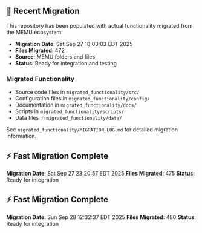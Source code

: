 
## 🔄 Recent Migration

This repository has been populated with actual functionality migrated from the MEMU ecosystem:

- **Migration Date**: Sat Sep 27 18:03:03 EDT 2025
- **Files Migrated**:      472
- **Source**: MEMU folders and files
- **Status**: Ready for integration and testing

### Migrated Functionality
- Source code files in `migrated_functionality/src/`
- Configuration files in `migrated_functionality/config/`
- Documentation in `migrated_functionality/docs/`
- Scripts in `migrated_functionality/scripts/`
- Data files in `migrated_functionality/data/`

See `migrated_functionality/MIGRATION_LOG.md` for detailed migration information.


## ⚡ Fast Migration Complete

**Migration Date**: Sat Sep 27 23:20:57 EDT 2025
**Files Migrated**:      475
**Status**: Ready for integration


## ⚡ Fast Migration Complete

**Migration Date**: Sun Sep 28 12:32:37 EDT 2025
**Files Migrated**:      480
**Status**: Ready for integration

